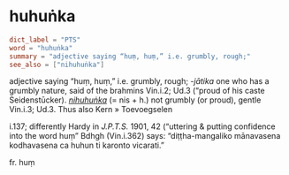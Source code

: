 # huhuṅka

``` toml
dict_label = "PTS"
word = "huhuṅka"
summary = "adjective saying “huṃ, huṃ,” i.e. grumbly, rough;"
see_also = ["nihuhuṅka"]
```

adjective saying “huṃ, huṃ,” i.e. grumbly, rough; *\-jātika* one who has a grumbly nature, said of the brahmins Vin.i.2; Ud.3 (“proud of his caste Seidenstūcker). *[nihuhuṅka](nihuhuṅka.md)* (= nis \+ h.) not grumbly (or proud), gentle Vin.i.3; Ud.3. Thus also Kern
» Toevoegselen

 i.137; differently Hardy in *J.P.T.S.* 1901, 42 (“uttering & putting confidence into the word huṃ” Bdhgh (Vin.i.362) says: “diṭṭha\-mangaliko mānavasena kodhavasena ca huhun ti karonto vicarati.”

fr. huṃ

